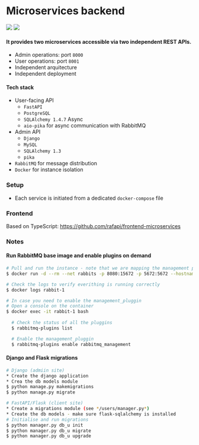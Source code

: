 # Microservices backend
<p align="left">
     <img src="https://img.shields.io/github/license/rafapi/backend-microservices">
     <img src="https://img.shields.io/github/last-commit/rafapi/backend-microservices">
</p>

#### It provides two microservices accessible via two independent REST APIs.
* Admin operations: port `8000`
* User operations: port `8001`
* Independent arquitecture
* Independent deployment

#### Tech stack
*  User-facing API
   * `FastAPI`
   * `PostgreSQL`
   * `SQLAlchemy 1.4.7` Async
   * `aio-pika` for async communication with RabbitMQ
*  Admin API
    * `Django`
    * `MySQL`
    * `SQLAlchemy 1.3`
    * `pika`
* `RabbitMQ` for message distribution
* `Docker` for instance isolation 

### Setup
* Each service is initiated from a dedicated `docker-compose` file

### Frontend
Based on TypeScript: https://github.com/rafapi/frontend-microservices

### Notes
#### Run RabbitMQ base image and enable plugins on demand
```bash
# Pull and run the instance - note that we are mapping the management port (8080) so that the web interface is available right away
$ docker run -d --rm --net rabbits -p 8080:15672 -p 5672:5672 --hostname rabbit-1 --name rabbit-1 rabbitmq:3.8
```  
```bash
# Check the logs to verify everithing is running correctly
$ docker logs rabbit-1
```
```bash
# In case you need to enable the management_pluggin
# Open a console on the container
$ docker exec -it rabbit-1 bash
  
  # Check the status of all the pluggins
  $ rabbitmq-plugins list

  # Enable the management_pluggin
  $ rabbitmq-plugins enable rabbitmq_management
```
#### Django and Flask migrations
```bash
# Django (admiin site)
* Create the django application 
* Crea the db models module
$ python manage.py makemigrations
$ python manage.py migrate
```
```bash
# FastAPI/Flask (client site)
* Create a migrations module (see */users/manager.py*)
* Create the db models - make sure flask-sqlalchemy is installed
# Initialise and run migrations
$ python manager.py db_u init
$ python manager.py db_u migrate
$ python manager.py db_u upgrade
```
